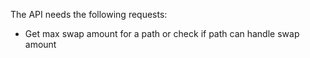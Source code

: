 The API needs the following requests:

- Get max swap amount for a path or check if path can handle swap amount